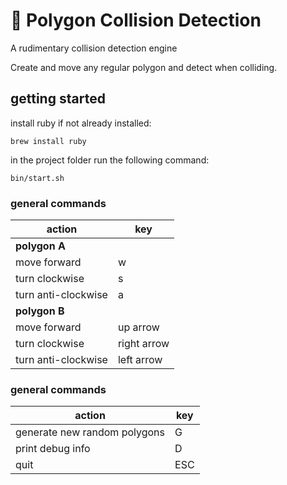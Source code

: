 # 📐 Polygon Collision Detection

A rudimentary collision detection engine

Create and move any regular polygon and detect when colliding.

## getting started
install ruby if not already installed:
```shell
brew install ruby
```
in the project folder run the following command:
```shell
bin/start.sh
```
### general commands
action | key
-------|----
**polygon A**|
move forward|w
turn clockwise|s
turn anti-clockwise|a
**polygon B**|
move forward|up arrow
turn clockwise|right arrow
turn anti-clockwise|left arrow

### general commands
action | key
-------|----
generate new random polygons|G
print debug info|D
quit|ESC
